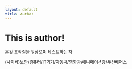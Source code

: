 ```yaml
---
layout: default
title: Author
---
```


# This is author!



온갖 호작질을 일삼으며 테스트하는 자

(사이버)보안/컴퓨터/IT기기/자동차/영화광/애니메이션광/두산베어스
